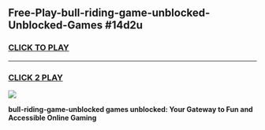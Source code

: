 
## Free-Play-bull-riding-game-unblocked-Unblocked-Games #14d2u
<h3>
<a href="https://news.freeplayer.one?title=bull-riding-game-unblocked&ref=8M">CLICK TO PLAY</a></h3>
<hr>

<h3>
<a href="https://news.freeplayer.one?title=bull-riding-game-unblocked&ref=8M">CLICK 2 PLAY</a>
  
</h3>

<a href="https://news.freeplayer.one?title=bull-riding-game-unblocked&ref=8M"><img src="https://clearcache.store/games.png"></a>


**bull-riding-game-unblocked games unblocked: Your Gateway to Fun and Accessible Online Gaming**
